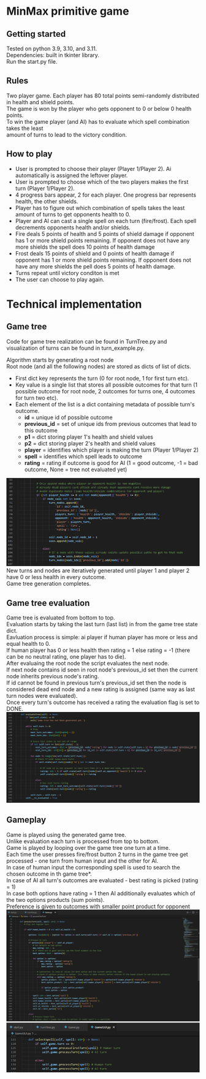 # MinMax primitive game

## Getting started
Tested on python 3.9, 3.10, and 3.11.  
Dependencies: built in tkinter library.  
Run the start.py file.  

## Rules
Two player game.
Each player has 80 total points semi-randomly distributed in health and shield points.  
The game is won by the player who gets opponent to 0 or below 0 health points.  
To win the game player (and AI) has to evaluate which spell combination takes the least  
amount of turns to lead to the victory condition.  

## How to play
- User is prompted to choose their player (Player 1/Player 2).
Ai automatically is assigned the leftover player.
- User is prompted to choose which of the two players makes the first turn (Player 1/Player 2).
- 4 progress bars appear, 2 for each player. One progress bar represents health, the other shields.
- Player has to figure out which combination of spells takes the least amount of turns to get opponents health to 0.
- Player and AI can cast a single spell on each turn (fire/frost). Each spell decrements opponents health and/or shields.
- Fire deals 5 points of health and 5 points of shield damage if opponent has 1 or more shield points remaining. If opponent does not have any more shields the spell does 10 points of health damage
- Frost deals 15 points of shield and 0 points of health damage if opponent has 1 or more shield points remaining. If opponent does not have any more shields the pell does 5 points of health damage.
- Turns repeat until victory conditon is met
- The user can choose to play again.

# Technical implementation
## Game tree
Code for game tree realization can be found in TurnTree.py and visualization of turns can be found in turn_example.py.

Algorithm starts by generating a root node  
Root node (and all the following nodes) are stored as dicts of list of dicts.
- First dict key represents the turn (0 for root node, 1 for first turn etc).
- Key value is a single list that stores all possible outcomes for that turn (1 possible outcome for root node, 2 outcomes for turns one, 4 outcomes for turn two etc).
- Each element of the list is a dict containing metadata of possible turn's outcome.
    - **id** = unique id of possible outcome
    - **previous_id** = set of unique ids from previous outcomes that lead to this outcome
    - **p1** = dict storing player 1's health and shield values
    - **p2** = dict storing player 2's health and shield values
    - **player** = identifies which player is making the turn (Player 1/Player 2)
    - **spell** = identifies which spell leads to outcome
    - **rating** = rating if outcome is good for AI (1 =  good outcome, -1 = bad outcome, None = tree not evaluated yet)

![Alt text](./media/ex1.PNG?raw=true "Outcome example")
New turns and nodes are iteratively generated until player 1 and player 2 have 0 or less health in every outcome.  
Game tree generation completes.  

## Game tree evaluation
Game tree is evaluated from bottom to top.  
Evaluation starts by taking the last turn (last list) in from the game tree state dict.  
Eavluation process is simple: ai player if human player has more or less and equal health to 0.  
If human player has 0 or less health then rating = 1 else rating = -1 (there can be no neutral rating, one player has to die).  
After evaluaing the root node the script evaluates the next node.  
If next node contains id seen in root node's previous_id set then the current node inherits previous node's rating.  
If id cannot be found in previous turn's previous_id set then the node is considered dead end node and a new rating is assigned (same way as last turn nodes were evaluated).  
Once every turn's outcome has received a rating the evaluation flag is set to DONE.  
![Alt text](./media/ex2.PNG?raw=true "Evaluation example")

## Gameplay
Game is played using the generated game tree.  
Unlike evaluation each turn is processed from top to bottom.  
Game is played by looping over the game tree one turn at a time.  
Each time the user presses fire/frost button 2 turns in the game tree get processed - one turn from human input and the other for AI.  
In case of human input the corresponding spell is used to search the chosen outcome in th game tree*.  
In case of AI all turn's outcomes are evaluated - best rating is picked (rating = 1)  
In case both options have rating = 1 then AI additionally evaluates which of the two options products (sum points).  
Preference is given to outcomes with smaller point product for opponent  
![Alt text](./media/ex3.PNG?raw=true "Gameplay example")
![Alt text](./media/ex4.PNG?raw=true "Gameplay example GUI")